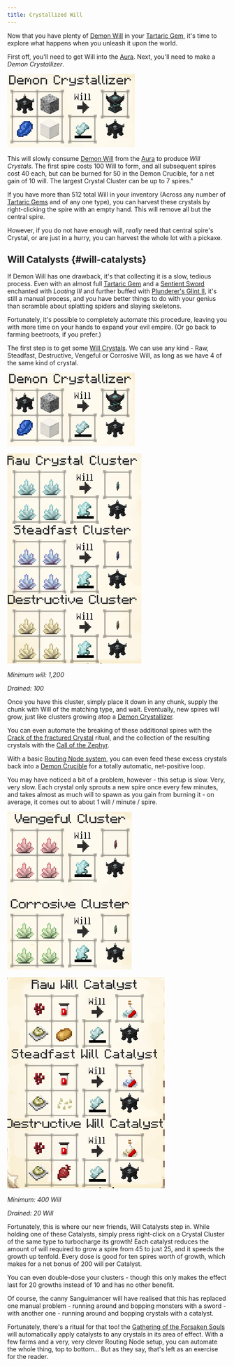 ```yaml
---
title: Crystallized Will
---
```



Now that you have plenty of [Demon Will](#demon-will) in your [Tartaric Gem](#tartaric-gems), it's time to explore what happens when you unleash it upon the world.

First off, you'll need to get Will into the [Aura](#demon-will-aura).  Next, you'll need to make a _Demon Crystallizer_.

![Image](/img/DemonWill/15.png)

This will slowly consume [Demon Will](#demon-will) from the [Aura](#demon-will-aura) to produce _Will Crystals_. The first spire costs 100 Will to form, and all subsequent spires cost 40 each, but can be burned for 50 in the Demon Crucible, for a net gain of 10 will. The largest Crystal Cluster can be up to 7 spires."

If you have more than 512 total Will in your inventory (Across any number of [Tartaric Gems](#tartaric-gems) and of any one type), you can harvest these crystals by right-clicking the spire with an empty hand. This will remove all but the central spire.

However, if you do not have enough will, _really_ need that central spire's Crystal, or are just in a hurry, you can harvest the whole lot with a pickaxe.


## Will Catalysts {#will-catalysts}

If Demon Will has one drawback, it's that collecting it is a slow, tedious process. Even with an almost full [Tartaric Gem](#tartaric-gems) and a [Sentient Sword](#sentient-sword) enchanted with _Looting III_ and further buffed with [Plunderer's Glint II](#plunderer's-glint), it's still a manual process, and you have better things to do with your genius than scramble about splatting spiders and slaying skeletons.

Fortunately, it's possible to completely automate this procedure, leaving you with more time on your hands to expand your evil empire. (Or go back to farming beetroots, if you prefer.)

The first step is to get some [Will Crystals](#crystallized-will). We can use any kind - Raw,  Steadfast, Destructive, Vengeful or Corrosive Will, as long as we have 4 of the same kind of crystal.

![Image](/img/DemonWill/16.png)

![Image](/img/DemonWill/17.png)

_Minimum will: 1,200_

_Drained: 100_

Once you have this cluster, simply place it down in any chunk, supply the chunk with Will of the matching type, and wait. Eventually, new spires will grow, just like clusters growing atop a [Demon Crystallizer](#crystallized-will).

You can even automate the breaking of these additional spires with the [Crack of the fractured Crystal](#crack-of-the-fractured-crystal) ritual, and the collection of the resulting crystals with the [Call of the Zephyr](#call-of-the-zephyr).

With a basic [Routing Node system](#item-routing), you can even feed these excess crystals back into a [Demon Crucible](#crystallized-will) for a totally automatic, net-positive loop.

You may have noticed a bit of a problem, however - this setup is slow. Very, very slow. Each crystal only sprouts a new spire once every few minutes, and takes almost as much will to spawn as you gain from burning it - on average, it comes out to about 1 will / minute / spire.

![Image](/img/DemonWill/18.png)

![Image](/img/DemonWill/19.png)

_Minimum: 400 Will_

_Drained: 20 Will_

Fortunately, this is where our new friends, Will Catalysts step in. While holding one of these Catalysts, simply press right-click on a Crystal Cluster of the same type to turbocharge its growth! Each catalyst reduces the amount of will required to grow a spire from 45 to just 25, and it speeds the growth up tenfold. Every dose is good for ten spires worth of growth, which makes for a net bonus of 200 will per Catalyst.

You can even double-dose your clusters - though this only makes the effect last for 20 growths instead of 10 and has no other benefit.

Of course, the canny Sanguimancer will have realised that this has replaced one manual problem - running around and bopping monsters with a sword - with another one - running around and bopping crystals with a catalyst.

Fortunately, there's a ritual for that too! the [Gathering of the Forsaken Souls](#gathering-of-the-forsaken-souls) will automatically apply catalysts to any crystals in its area of effect. With a few farms and a very, very clever Routing Node setup, you can automate the whole thing, top to bottom... But as they say, that's left as an exercise for the reader.
